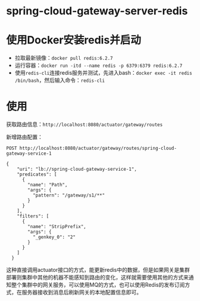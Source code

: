 # spring-cloud-gateway-server-redis

# 使用Docker安装redis并启动

- 拉取最新镜像：`docker pull redis:6.2.7`
- 运行容器：`docker run -itd --name redis -p 6379:6379 redis:6.2.7`
- 使用`redis-cli`连接redis服务并测试，先进入bash：`docker exec -it redis /bin/bash`，然后输入命令：`redis-cli`

# 使用

获取路由信息：`http://localhost:8080/actuator/gateway/routes`

新增路由配置：

```
POST http://localhost:8080/actuator/gateway/routes/spring-cloud-gateway-service-1

{
    "uri": "lb://spring-cloud-gateway-service-1",
    "predicates": [
      {
        "name": "Path",
        "args": {
          "pattern": "/gateway/s1/**"
        }
      }
    ],
    "filters": [
      {
        "name": "StripPrefix",
        "args": {
          "_genkey_0": "2"
        }
      }
    ]
  }
```

这种直接调用actuator接口的方式，能更新redis中的数据，但是如果网关是集群部署则集群中其他的机器不能感知到路由的变化，这样就需要使用其他的方式来通知整个集群中的网关服务，可以使用MQ的方式，也可以使用Redis的发布订阅方式，在服务器接收到消息后刷新网关的本地配置信息即可。
